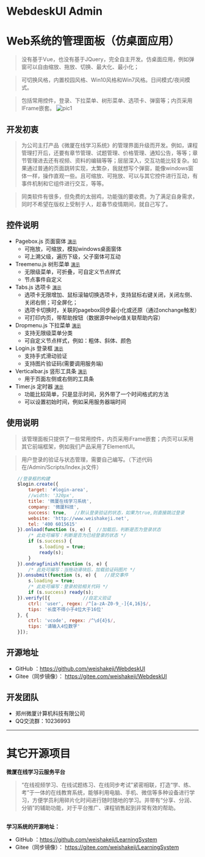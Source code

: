 ﻿# WebdeskUI Admin
# Web系统的管理面板（仿桌面应用）
>没有基于Vue，也没有基于JQuery，完全自主开发。仿桌面应用，例如弹窗可以自由缩放、拖放、切换、最大化、最小化；

>可切换风格，内置校园风格、Win10风格和Win7风格。日间模式/夜间模式。

>包括常用控件，登录、下拉菜单、树形菜单、选项卡、弹窗等；内页采用IFrame嵌套。
![pic1](http://webdesk.weisha100.cn/other/images/ui.png)

## 开发初衷
> 为公司主打产品《微厦在线学习系统》的管理界面升级而开发。例如，课程管理打开后，还要有章节管理、试题管理、价格管理、通知公告，等等；章节管理进去还有视频、资料的编辑等等；层层深入，交互功能比较复杂。如果通过普通的页面跳转实现，太繁杂，我就想写个弹窗，能像windows窗体一样，操作直观一些。且可缩放、可拖放、可以与其它控件进行互动，有事件机制和它组件进行交互，等等。

> 同类软件有很多，但免费的太弱鸡，功能强的要收费。为了满足自身需求，同时不希望在版权上受制于人，趁春节疫情期间，就自己写了。

## 控件说明
* Pagebox.js 页面窗体 <a href="http://webdesk.weisha100.cn/ctrls/pagebox.html" target="_blank">`演示`</a>
   * 可拖放，可缩放，模拟windows桌面窗体
   * 可上溯父级，遍历下级，父子窗体可互动
* Treemenu.js 树形菜单 <a href="http://webdesk.weisha100.cn/ctrls/treemenu.html" target="_blank">`演示`</a>
   * 无限级菜单，可折叠，可自定义节点样式
   * 节点事件自定义 
* Tabs.js 选项卡 <a href="http://webdesk.weisha100.cn/ctrls/tabs.html" target="_blank">`演示`</a>
   * 选项卡无限增加、鼠标滚轴切换选项卡，支持鼠标右键关闭，关闭左侧、关闭右侧；可全屏化；
   * 选项卡切换时，关联的pagebox同步最小化或还原（通过onchange触发）
   * 可打印内页，带帮助按钮（数据源中help值关联帮助内容）
* Dropmenu.js 下拉菜单  <a href="http://webdesk.weisha100.cn/ctrls/dropmenu.html" target="_blank">`演示`</a>
  * 支持无限级菜单分类
  * 可自定义节点样式，例如：粗体、斜体、颜色
* Login.js 登录框   <a href="http://webdesk.weisha100.cn/ctrls/login.html" target="_blank">`演示`</a>
  * 支持手式滑动验证
  * 支持图片验证码(需要调用服务端)
* Verticalbar.js 竖形工具条   <a href="http://webdesk.weisha100.cn/ctrls/verticalbar.html" target="_blank">`演示`</a>
  * 用于页面左侧或右侧的工具条
* Timer.js 定时器   <a href="http://webdesk.weisha100.cn/ctrls/timer.html" target="_blank">`演示`</a>
  * 功能比较简单，只是显示时间，另外带了一个时间格式的方法
  * 可以设置初始时间，例如采用服务器端时间
  
## 使用说明
> 该管理面板只提供了一些常用控件，内页采用iFrame嵌套；内页可以采用其它前端框架，例如我们产品采用了ElementUI。

> 用户登录的验证与状态管理，需要自己编写。（下述代码在/Admin/Scripts/Index.js文件）
``` javascript
    //登录框的构建
    $login.create({
        target: '#login-area',
        //width: '320px',
        title: '微厦在线学习系统',
        company: '微厦科技',
        success: true,   //默认登录验证的状态，如果为true,则直接跳过登录
        website: 'http://www.weishakeji.net',
        tel: '400 6015615'
    }).onload(function (s, e) {  //加载后，判断是否为登录状态
        /* 此处可编写：判断是否为已经登录的状态 */
        if (s.success) {
            s.loading = true;
            ready(s);
        }
    }).ondragfinish(function (s, e) {
        /* 此处可编写：当拖动滑块后，加载验证码图片 */
    }).onsubmit(function (s, e) {   //提交事件
        s.loading = true;
        /* 此处可编写：登录校验相关代码 */
        if (s.success) ready(s);
    }).verify([{            //自定义验证
        ctrl: 'user', regex: /^[a-zA-Z0-9_-]{4,16}$/,
        tips: '长度不得小于4位大于16位'
    }, {
        ctrl: 'vcode', regex: /^\d{4}$/,
        tips: '请输入4位数字'
    }]);
```

## 开源地址
* GitHub ：<a href="http://webdesk.weisha100.cn/ctrls/pagebox.html" target="_blank">https://github.com/weishakeji/WebdeskUI</a> 
* Gitee（同步镜像）： <a href="https://gitee.com/weishakeji/WebdeskUI" target="_blank">https://gitee.com/weishakeji/WebdeskUI</a> 

## 开发团队
* 郑州微厦计算机科技有限公司
* QQ交流群：10236993

<hr/>


# 其它开源项目
<b> 微厦在线学习云服务平台</b>
>“在线视频学习、在线试题练习、在线同步考试”紧密相联，打造“学、练、考”于一体的在线教育系统，能够利用电脑、手机、微信等多种设备进行学习，方便学员利用碎片化时间进行随时随地的学习。并带有“分享、分润、分销”的辅助功能，对于平台推广、课程销售起到非常有效的帮助。

## 

<b> 学习系统的开源地址：</b>
* GitHub ：<a href="https://github.com/weishakeji/LearningSystem" target="_blank">https://github.com/weishakeji/LearningSystem</a> 
* Gitee（同步镜像）： <a href="https://gitee.com/weishakeji/LearningSystem" target="_blank">https://gitee.com/weishakeji/LearningSystem</a> 

